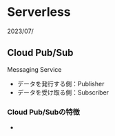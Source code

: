 # Serverless
2023/07/

## Cloud Pub/Sub
Messaging Service
- データを発行する側：Publisher
- データを受け取る側：Subscriber
### Cloud Pub/Subの特徴
- 